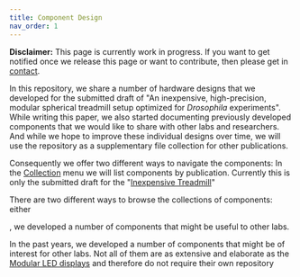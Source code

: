 ```yaml
---
title: Component Design
nav_order: 1
---
```


**Disclaimer:** This page is currently work in progress. If you want to get notified once we release this page or want to contribute, then please get in [contact](Contact).

In this repository, we share a number of hardware designs that we developed for the submitted draft of "An inexpensive, high-precision, modular spherical treadmill setup optimized for <em>Drosophila</em> experiments". While writing this paper, we also started documenting previously developed components that we would like to share with other labs and researchers. And while we hope to improve these individual designs over time, we will use the repository as a supplementary file collection for other publications.

Consequently we offer two different ways to navigate the components: In the [Collection](Collection) menu we will list components by publication. Currently this is only the submitted draft for the "[Inexpensive Treadmill](/Collection/Inexpensive-Treadmill)"

There are two different ways to browse the collections of components: either



, we developed a number of components that might be useful to other labs. 


In the past years, we developed a number of components that might be of interest for other labs. Not all of them are as extensive and elaborate as the [Modular LED displays](https://reiserlab.github.io/Modular-LED-Display/) and therefore do not require their own repository